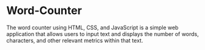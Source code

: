 # Word-Counter
The word counter using HTML, CSS, and JavaScript is a simple web application that allows users to input text and displays the number of words, characters, and other relevant metrics within that text.  
